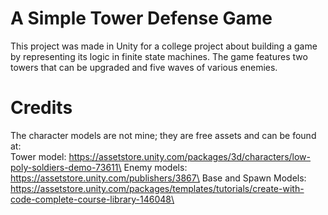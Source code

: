 # A Simple Tower Defense Game
This project was made in Unity for a college project about building a game by representing its logic in finite state machines.
The game features two towers that can be upgraded and five waves of various enemies.


# Credits
The character models are not mine; they are free assets and can be found at:\
Tower model: https://assetstore.unity.com/packages/3d/characters/low-poly-soldiers-demo-73611\
Enemy models: https://assetstore.unity.com/publishers/3867\
Base and Spawn Models: https://assetstore.unity.com/packages/templates/tutorials/create-with-code-complete-course-library-146048\
